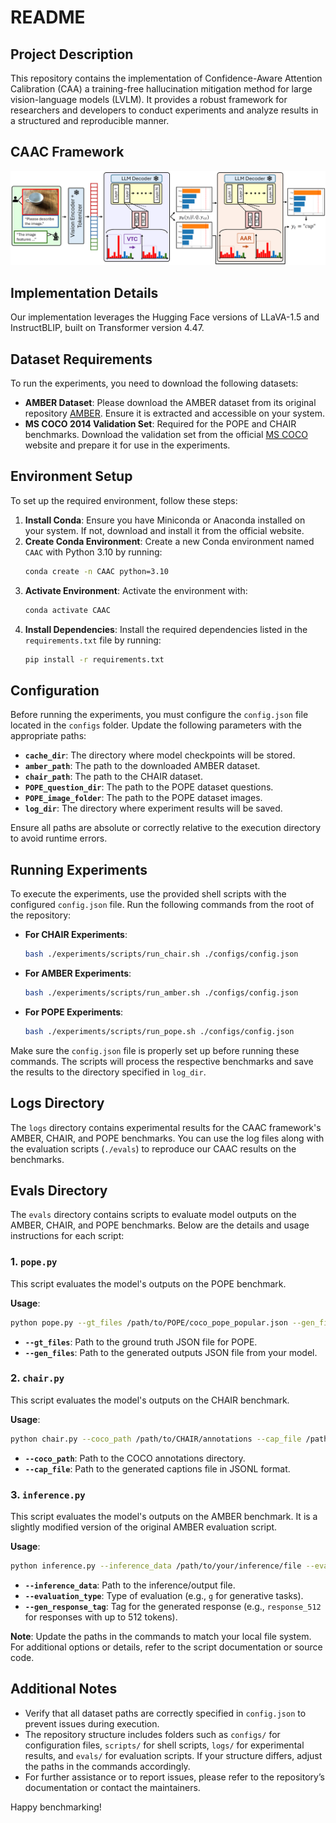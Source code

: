 # README

## Project Description
This repository contains the implementation of Confidence-Aware Attention Calibration (CAA) a training-free hallucination mitigation method for large vision-language models (LVLM). It provides a robust framework for researchers and developers to conduct experiments and analyze results in a structured and reproducible manner.

## CAAC Framework
<img src="https://github.com/mehrdadfazli/CAAC/blob/015c8e0be764e4551e53d3e5a4769c834bddf08c/figs/CAAC_framework_schematic.png" width=1000>

## Implementation Details
Our implementation leverages the Hugging Face versions of LLaVA-1.5 and InstructBLIP, built on Transformer version 4.47.

## Dataset Requirements
To run the experiments, you need to download the following datasets:

- **AMBER Dataset**: Please download the AMBER dataset from its original repository [AMBER](https://github.com/junyangwang0410/AMBER). Ensure it is extracted and accessible on your system.
- **MS COCO 2014 Validation Set**: Required for the POPE and CHAIR benchmarks. Download the validation set from the official [MS COCO](https://cocodataset.org/#home) website and prepare it for use in the experiments.

## Environment Setup
To set up the required environment, follow these steps:

1. **Install Conda**: Ensure you have Miniconda or Anaconda installed on your system. If not, download and install it from the official website.
2. **Create Conda Environment**: Create a new Conda environment named `CAAC` with Python 3.10 by running:
   ```bash
   conda create -n CAAC python=3.10
   ```
3. **Activate Environment**: Activate the environment with:
   ```bash
   conda activate CAAC
   ```
4. **Install Dependencies**: Install the required dependencies listed in the `requirements.txt` file by running:
   ```bash
   pip install -r requirements.txt
   ```

## Configuration
Before running the experiments, you must configure the `config.json` file located in the `configs` folder. Update the following parameters with the appropriate paths:

- **`cache_dir`**: The directory where model checkpoints will be stored.
- **`amber_path`**: The path to the downloaded AMBER dataset.
- **`chair_path`**: The path to the CHAIR dataset.
- **`POPE_question_dir`**: The path to the POPE dataset questions.
- **`POPE_image_folder`**: The path to the POPE dataset images.
- **`log_dir`**: The directory where experiment results will be saved.

Ensure all paths are absolute or correctly relative to the execution directory to avoid runtime errors.

## Running Experiments
To execute the experiments, use the provided shell scripts with the configured `config.json` file. Run the following commands from the root of the repository:

- **For CHAIR Experiments**:
  ```bash
  bash ./experiments/scripts/run_chair.sh ./configs/config.json
  ```
- **For AMBER Experiments**:
  ```bash
  bash ./experiments/scripts/run_amber.sh ./configs/config.json
  ```
- **For POPE Experiments**:
  ```bash
  bash ./experiments/scripts/run_pope.sh ./configs/config.json
  ```

Make sure the `config.json` file is properly set up before running these commands. The scripts will process the respective benchmarks and save the results to the directory specified in `log_dir`.

## Logs Directory
The `logs` directory contains experimental results for the CAAC framework's AMBER, CHAIR, and POPE benchmarks. You can use the log files along with the evaluation scripts (`./evals`) to reproduce our CAAC results on the benchmarks.

## Evals Directory
The `evals` directory contains scripts to evaluate model outputs on the AMBER, CHAIR, and POPE benchmarks. Below are the details and usage instructions for each script:

### 1. `pope.py`
This script evaluates the model's outputs on the POPE benchmark.

**Usage**:
```bash
python pope.py --gt_files /path/to/POPE/coco_pope_popular.json --gen_files /path/to/POPE_output_popular.json
```
- **`--gt_files`**: Path to the ground truth JSON file for POPE.
- **`--gen_files`**: Path to the generated outputs JSON file from your model.

### 2. `chair.py`
This script evaluates the model's outputs on the CHAIR benchmark.

**Usage**:
```bash
python chair.py --coco_path /path/to/CHAIR/annotations --cap_file /path/to/CHAIR_output.jsonl
```
- **`--coco_path`**: Path to the COCO annotations directory.
- **`--cap_file`**: Path to the generated captions file in JSONL format.

### 3. `inference.py`
This script evaluates the model's outputs on the AMBER benchmark. It is a slightly modified version of the original AMBER evaluation script.

**Usage**:
```bash
python inference.py --inference_data /path/to/your/inference/file --evaluation_type g --gen_response_tag response_512
```
- **`--inference_data`**: Path to the inference/output file.
- **`--evaluation_type`**: Type of evaluation (e.g., `g` for generative tasks).
- **`--gen_response_tag`**: Tag for the generated response (e.g., `response_512` for responses with up to 512 tokens).

**Note**: Update the paths in the commands to match your local file system. For additional options or details, refer to the script documentation or source code.

## Additional Notes
- Verify that all dataset paths are correctly specified in `config.json` to prevent issues during execution.
- The repository structure includes folders such as `configs/` for configuration files,󠁧 `scripts/` for shell scripts, `logs/` for experimental results, and `evals/` for evaluation scripts. If your structure differs, adjust the paths in the commands accordingly.
- For further assistance or to report issues, please refer to the repository’s documentation or contact the maintainers.

Happy benchmarking!
